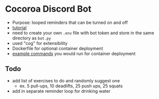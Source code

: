 # Cocoroa Discord Bot
- Purpose: looped reminders that can be turned on and off
- [tutorial](https://www.freecodecamp.org/news/create-a-discord-bot-with-python/)
- need to create your own `.env` file with bot token and store in the same directory as `bot.py`
- used "cog" for extensibility
- Dockerfile for optional container deployment
- [example commands](commands.md) you would run for container deployment

## Todo
- add list of exercises to do and randomly suggest one
    - ex. 5 pull-ups, 10 deadlifts, 25 push ups, 25 squats
- add in separate reminder loop for drinking water
